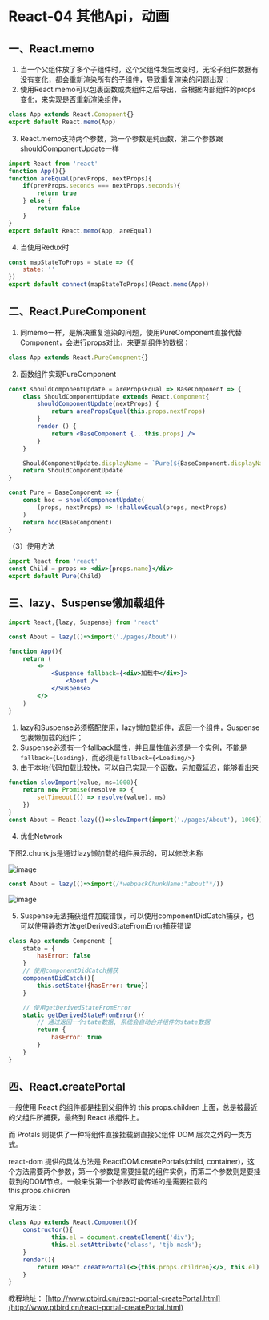 # React-04 其他Api，动画
## 一、React.memo
1. 当一个父组件放了多个子组件时，这个父组件发生改变时，无论子组件数据有没有变化，都会重新渲染所有的子组件，导致重复渲染的问题出现；
2. 使用React.memo可以包裹函数或类组件之后导出，会根据内部组件的props变化，来实现是否重新渲染组件，
```jsx
class App extends React.Comopnent{}
export default React.memo(App)
```
3. React.memo支持两个参数，第一个参数是纯函数，第二个参数跟shouldComponentUpdate一样

```jsx
import React from 'react'
function App(){}
function areEqual(prevProps, nextProps){
    if(prevProps.seconds === nextProps.seconds){
        return true
    } else {
        return false
    }
}
export default React.memo(App, areEqual)
```
4. 当使用Redux时
```jsx
const mapStateToProps = state => ({
    state: ''
})
export default connect(mapStateToProps)(React.memo(App))
```

## 二、React.PureComponent
1. 同memo一样，是解决重复渲染的问题，使用PureComponent直接代替Component，会进行props对比，来更新组件的数据；
```jsx
class App extends React.PureComopnent{}
```
2. 函数组件实现PureComponent
```jsx
const shouldComponentUpdate = arePropsEqual => BaseComponent => {
    class ShouldComponentUpdate extends React.Component{
        shouldComponentUpdate(nextProps) {
            return areaPropsEqual(this.props.nextProps)
        }
        render () {
            return <BaseComponent {...this.props} />
        }
    }

    ShouldComponentUpdate.displayName = `Pure(${BaseComponent.displayName})`
    return ShouldComponentUpdate
}

const Pure = BaseComponent => {
    const hoc = shouldComponentUpdate(
        (props, nextProps) => !shallowEqual(props, nextProps)
    )
    return hoc(BaseComponent)
}
```
（3）使用方法
```jsx
import React from 'react'
const Child = props => <div>{props.name}</div>
export default Pure(Child)
```

## 三、lazy、Suspense懒加载组件
```jsx
import React,{lazy, Suspense} from 'react'

const About = lazy(()=>import('./pages/About'))

function App(){
    return (
        <>
            <Suspense fallback={<div>加载中</div>}>
                <About />
            </Suspense>
        </>
    )
}
```
1. lazy和Suspense必须搭配使用，lazy懒加载组件，返回一个组件，Suspense包裹懒加载的组件；
2. Suspense必须有一个fallback属性，并且属性值必须是一个实例，不能是`fallback={Loading}`，而必须是`fallback={<Loading/>}`
3. 由于本地代码加载比较快，可以自己实现一个函数，另加载延迟，能够看出来
```jsx
function slowImport(value, ms=1000){
    return new Promise(resolve => {
        setTimeout(() => resolve(value), ms)
    })
}
const About = React.lazy(()=>slowImport(import('./pages/About'), 1000))
```
4. 优化Network

下图2.chunk.js是通过lazy懒加载的组件展示的，可以修改名称

![image](http://notecdn.heny.vip/images/react-04_其他Api，动画-01.png)

```jsx
const About = lazy(()=>import(/*webpackChunkName:"about"*/))
```

![image](http://notecdn.heny.vip/images/react-04_其他Api，动画-02.png)

5. Suspense无法捕获组件加载错误，可以使用componentDidCatch捕获，也可以使用静态方法getDerivedStateFromError捕获错误
```jsx
class App extends Component {
    state = {
        hasError: false
    }
    // 使用componentDidCatch捕获
    componentDidCatch(){
        this.setState({hasError: true})
    }

    // 使用getDerivedStateFromError
    static getDerivedStateFromError(){
        // 通过返回一个state数据, 系统会自动合并组件的state数据
        return {
            hasError: true
        }
    }
}
```

## 四、React.createPortal
一般使用 React 的组件都是挂到父组件的 this.props.children 上面，总是被最近的父组件所捕获，最终到 React 根组件上。

而 Protals 则提供了一种将组件直接挂载到直接父组件 DOM 层次之外的一类方式。

react-dom 提供的具体方法是 ReactDOM.createPortals(child, container)，这个方法需要两个参数，第一个参数是需要挂载的组件实例，而第二个参数则是要挂载到的DOM节点。一般来说第一个参数可能传递的是需要挂载的 this.props.children

常用方法：
```jsx
class App extends React.Component(){
    constructor(){
            this.el = document.createElement('div');
            this.el.setAttribute('class', 'tjb-mask');
    }
    render(){
        return React.createPortal(<>{this.props.children}</>, this.el)
    }
}
```
教程地址： [http://www.ptbird.cn/react-portal-createPortal.html](http://www.ptbird.cn/react-portal-createPortal.html)
